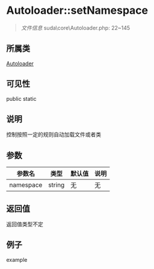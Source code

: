 # Autoloader::setNamespace

> *文件信息* suda\core\Autoloader.php: 22~145
## 所属类 

[Autoloader](../Autoloader.md)

## 可见性

  public  static
## 说明

控制按照一定的规则自动加载文件或者类

## 参数

| 参数名 | 类型 | 默认值 | 说明 |
|--------|-----|-------|-------|
| namespace |  string | 无 | 无 |

## 返回值
返回值类型不定

## 例子

example